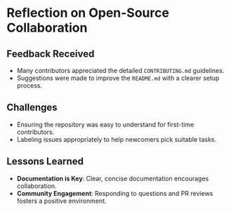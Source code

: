 # Reflection on Open-Source Collaboration

## Feedback Received
- Many contributors appreciated the detailed `CONTRIBUTING.md` guidelines.
- Suggestions were made to improve the `README.md` with a clearer setup process.

## Challenges
- Ensuring the repository was easy to understand for first-time contributors.
- Labeling issues appropriately to help newcomers pick suitable tasks.

## Lessons Learned
- **Documentation is Key**: Clear, concise documentation encourages collaboration.
- **Community Engagement**: Responding to questions and PR reviews fosters a positive environment.
